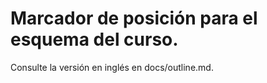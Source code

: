 # Marcador de posición para el esquema del curso.

Consulte la versión en inglés en docs/outline.md.